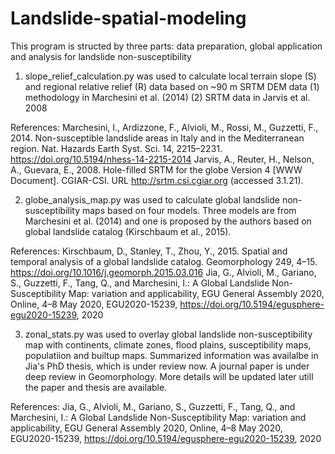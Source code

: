 # Landslide-spatial-modeling
This program is structed by three parts: data preparation, global application and analysis for landslide non-susceptibility

1. slope_relief_calculation.py was used to calculate local terrain slope (S) and regional relative relief (R) data based on ~90 m SRTM DEM data
(1) methodology in Marchesini et al. (2014) 
(2) SRTM data in Jarvis et al. 2008

References:
Marchesini, I., Ardizzone, F., Alvioli, M., Rossi, M., Guzzetti, F., 2014. Non-susceptible landslide areas in Italy and in the Mediterranean region. Nat. Hazards Earth Syst. Sci. 14, 2215–2231. https://doi.org/10.5194/nhess-14-2215-2014
Jarvis, A., Reuter, H., Nelson, A., Guevara, E., 2008. Hole-filled SRTM for the globe Version 4 [WWW Document]. CGIAR-CSI. URL http://srtm.csi.cgiar.org (accessed 3.1.21).

2. globe_analysis_map.py was used to calculate global landslide non-susceptibility maps based on four models. Three models are from Marchesini et al. (2014) and one is proposed by the authors based on global landslide catalog (Kirschbaum et al., 2015).

References:
Kirschbaum, D., Stanley, T., Zhou, Y., 2015. Spatial and temporal analysis of a global landslide catalog. Geomorphology 249, 4–15. https://doi.org/10.1016/j.geomorph.2015.03.016
Jia, G., Alvioli, M., Gariano, S., Guzzetti, F., Tang, Q., and Marchesini, I.: A Global Landslide Non-Susceptibility Map: variation and applicability, EGU General Assembly 2020, Online, 4–8 May 2020, EGU2020-15239, https://doi.org/10.5194/egusphere-egu2020-15239, 2020

3. zonal_stats.py was used to overlay global landslide non-susceptibility map with continents, climate zones, flood plains, susceptibility maps, populatiion and builtup maps. Summarized information was availalbe in Jia's PhD thesis, which is under review now. A journal paper is under deep review in Geomorphology. More details will be updated later utill the paper and thesis are available.

References:
Jia, G., Alvioli, M., Gariano, S., Guzzetti, F., Tang, Q., and Marchesini, I.: A Global Landslide Non-Susceptibility Map: variation and applicability, EGU General Assembly 2020, Online, 4–8 May 2020, EGU2020-15239, https://doi.org/10.5194/egusphere-egu2020-15239, 2020
